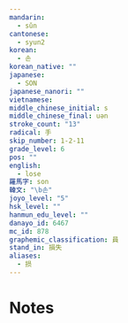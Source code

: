 ```yaml
---
mandarin:
  - sǔn
cantonese:
  - syun2
korean:
  - 손
korean_native: ""
japanese:
  - SON
japanese_nanori: ""
vietnamese:
middle_chinese_initial: s
middle_chinese_final: uən
stroke_count: "13"
radical: 手
skip_number: 1-2-11
grade_level: 6
pos: ""
english:
  - lose
羅馬字: son
韓文: "\b손"
joyo_level: "5"
hsk_level: ""
hanmun_edu_level: ""
danayo_id: 6467
mc_id: 878
graphemic_classification: 員
stand_in: 損失
aliases:
  - 损
---
```


# Notes
